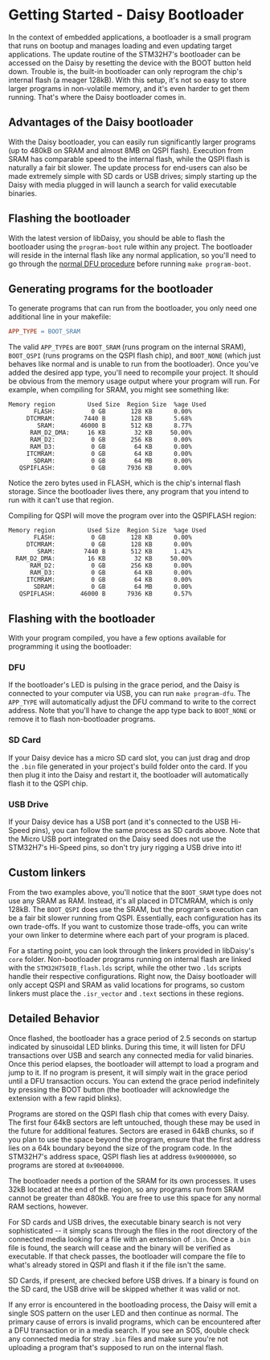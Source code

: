 # Getting Started - Daisy Bootloader

In the context of embedded applications, a bootloader is a small program that runs on bootup and manages loading and even updating target applications. The update routine of the STM32H7's bootloader can be accessed on the Daisy by resetting the device with the BOOT button held down. Trouble is, the built-in bootloader can only reprogram the chip's internal flash (a meager 128kB). With this setup, it's not so easy to store larger programs in non-volatile memory, and it's even harder to get them running. That's where the Daisy bootloader comes in.

## Advantages of the Daisy bootloader

With the Daisy bootloader, you can easily run significantly larger programs (up to 480kB on SRAM and almost 8MB on QSPI flash). Execution from SRAM has comparable speed to the internal flash, while the QSPI flash is naturally a fair bit slower. The update process for end-users can also be made extremely simple with SD cards or USB drives; simply starting up the Daisy with media plugged in will launch a search for valid executable binaries.

## Flashing the bootloader

With the latest version of libDaisy, you should be able to flash the bootloader using the `program-boot` rule within any project. The bootloader will reside in the internal flash like any normal application, so you'll need to go through the [normal DFU procedure](https://github.com/electro-smith/DaisyWiki/wiki/1.-Setting-Up-Your-Development-Environment#4a-flashing-the-daisy-via-usb) before running `make program-boot`.

## Generating programs for the bootloader

To generate programs that can run from the bootloader, you only need one additional line in your makefile:
~~~makefile
APP_TYPE = BOOT_SRAM
~~~

The valid `APP_TYPE`s are `BOOT_SRAM` (runs program on the internal SRAM), `BOOT_QSPI` (runs programs on the QSPI flash chip), and `BOOT_NONE` (which just behaves like normal and is unable to run from the bootloader). Once you've added the desired app type, you'll need to recompile your project. It should be obvious from the memory usage output where your program will run. For example, when compiling for SRAM, you might see something like:
~~~
Memory region         Used Size  Region Size  %age Used
       FLASH:          0 GB       128 KB      0.00%
     DTCMRAM:        7440 B       128 KB      5.68%
        SRAM:       46000 B       512 KB      8.77%
      RAM_D2_DMA:     16 KB        32 KB     50.00%
      RAM_D2:          0 GB       256 KB      0.00%
      RAM_D3:          0 GB        64 KB      0.00%
     ITCMRAM:          0 GB        64 KB      0.00%
       SDRAM:          0 GB        64 MB      0.00%
   QSPIFLASH:          0 GB      7936 KB      0.00%
~~~
Notice the zero bytes used in FLASH, which is the chip's internal flash storage. Since the bootloader lives there, any program that you intend to run with it can't use that region.

Compiling for QSPI will move the program over into the QSPIFLASH region:
~~~
Memory region         Used Size  Region Size  %age Used
       FLASH:          0 GB       128 KB      0.00%
     DTCMRAM:          0 GB       128 KB      0.00%
        SRAM:        7440 B       512 KB      1.42%
  RAM_D2_DMA:         16 KB        32 KB     50.00%
      RAM_D2:          0 GB       256 KB      0.00%
      RAM_D3:          0 GB        64 KB      0.00%
     ITCMRAM:          0 GB        64 KB      0.00%
       SDRAM:          0 GB        64 MB      0.00%
   QSPIFLASH:       46000 B      7936 KB      0.57%
~~~

## Flashing with the bootloader

With your program compiled, you have a few options available for programming it using the bootloader:

### DFU
If the bootloader's LED is pulsing in the grace period, and the Daisy is connected to your computer via USB, you can run `make program-dfu`. The `APP_TYPE` will automatically adjust the DFU command to write to the correct address. Note that you'll have to change the app type back to `BOOT_NONE` or remove it to flash non-bootloader programs.

### SD Card
If your Daisy device has a micro SD card slot, you can just drag and drop the `.bin` file generated in your project's build folder onto the card. If you then plug it into the Daisy and restart it, the bootloader will automatically flash it to the QSPI chip.

### USB Drive
If your Daisy device has a USB port (and it's connected to the USB Hi-Speed pins), you can follow the same process as SD cards above. Note that the Micro USB port integrated on the Daisy seed does not use the STM32H7's Hi-Speed pins, so don't try jury rigging a USB drive into it!

## Custom linkers

From the two examples above, you'll notice that the `BOOT_SRAM` type does not use any SRAM as RAM. Instead, it's all placed in DTCMRAM, which is only 128kB. The `BOOT_QSPI` does use the SRAM, but the program's execution can be a fair bit slower running from QSPI. Essentially, each configuration has its own trade-offs. If you want to customize those trade-offs, you can write your own linker to determine where each part of your program is placed. 

For a starting point, you can look through the linkers provided in libDaisy's `core` folder. Non-bootloader programs running on internal flash are linked with the `STM32H750IB_flash.lds` script, while the other two `.lds` scripts handle their respective configurations. Right now, the Daisy bootloader will only accept QSPI and SRAM as valid locations for programs, so custom linkers must place the `.isr_vector` and `.text` sections in these regions.

## Detailed Behavior

Once flashed, the bootloader has a grace period of 2.5 seconds on startup indicated by sinusoidal LED blinks. During this time, it will listen for DFU transactions over USB and search any connected media for valid binaries. Once this period elapses, the bootloader will attempt to load a program and jump to it. If no program is present, it will simply wait in the grace period until a DFU transaction occurs. You can extend the grace period indefinitely by pressing the BOOT button (the bootloader will acknowledge the extension with a few rapid blinks).

Programs are stored on the QSPI flash chip that comes with every Daisy. The first four 64kB sectors are left untouched, though these may be used in the future for additional features. Sectors are erased in 64kB chunks, so if you plan to use the space beyond the program, ensure that the first address lies on a 64k boundary beyond the size of the program code. In the STM32H7's address space, QSPI flash lies at address `0x90000000`, so programs are stored at `0x90040000`.

The bootloader needs a portion of the SRAM for its own processes. It uses 32kB located at the end of the region, so any programs run from SRAM cannot be greater than 480kB. You are free to use this space for any normal RAM sections, however.

For SD cards and USB drives, the executable binary search is not very sophisticated -- it simply scans through the files in the root directory of the connected media looking for a file with an extension of `.bin`. Once a `.bin` file is found, the search will cease and the binary will be verified as executable. If that check passes, the bootloader will compare the file to what's already stored in QSPI and flash it if the file isn't the same.

SD Cards, if present, are checked before USB drives. If a binary is found on the SD card, the USB drive will be skipped whether it was valid or not.

If any error is encountered in the bootloading process, the Daisy will emit a single SOS pattern on the user LED and then continue as normal. The primary cause of errors is invalid programs, which can be encountered after a DFU transaction or in a media search. If you see an SOS, double check any connected media for stray `.bin` files and make sure you're not uploading a program that's supposed to run on the internal flash.
